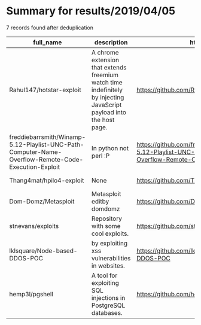 
# Summary for results/2019/04/05
    
7 records found after deduplication

| full_name | description | html_url | matched_list | matched_count | pushed_at | size | stargazers_count | language | forks_count | vul_ids |
|-----------------------------------------------------------------------------------------------------|----------------------------------------------------------------------------------------------------------------------|------------------------------------------------------------------------------------------------------------------------|--------------------------------------|-----------------|---------------------------|--------|--------------------|------------|---------------|-----------|
| Rahul147/hotstar-exploit | A chrome extension that extends freemium watch time indefinitely by injecting JavaScript payload into the host page. | https://github.com/Rahul147/hotstar-exploit | ['exploit'] | 1 | 2019-04-05 16:20:46+00:00 | 8 | 37 | JavaScript | 25 | [] |
| freddiebarrsmith/Winamp-5.12-Playlist-UNC-Path-Computer-Name-Overflow-Remote-Code-Execution-Exploit | In python not perl :P | https://github.com/freddiebarrsmith/Winamp-5.12-Playlist-UNC-Path-Computer-Name-Overflow-Remote-Code-Execution-Exploit | ['exploit', 'remote code execution'] | 2 | 2019-04-05 19:43:26+00:00 | 5 | 1 | Python | 1 | [] |
| Thang4mat/hpilo4-exploit | None | https://github.com/Thang4mat/hpilo4-exploit | ['exploit'] | 1 | 2019-04-05 15:38:43+00:00 | 8 | 0 | Python | 1 | [] |
| Dom-Domz/Metasploit | Metasploit editby domdomz | https://github.com/Dom-Domz/Metasploit | ['metasploit module OR payload'] | 1 | 2019-04-05 01:36:29+00:00 | 23 | 0 | Shell | 0 | [] |
| stnevans/exploits | Repository with some cool exploits. | https://github.com/stnevans/exploits | ['exploit'] | 1 | 2019-04-05 03:48:48+00:00 | 4 | 3 | JavaScript | 0 | [] |
| lklsquare/Node-based-DDOS-POC | by exploiting xss vulnerabilities in websites. | https://github.com/lklsquare/Node-based-DDOS-POC | ['exploit', 'vulnerability poc'] | 2 | 2019-04-05 05:19:17+00:00 | 9 | 0 | HTML | 0 | [] |
| hemp3l/pgshell | A tool for exploiting SQL injections in PostgreSQL databases. | https://github.com/hemp3l/pgshell | ['exploit'] | 1 | 2019-04-05 16:31:27+00:00 | 178 | 1 | Perl | 2 | [] |
